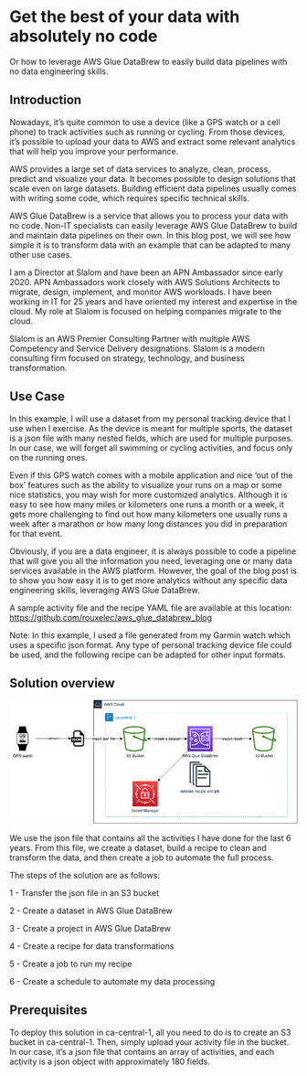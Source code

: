 # Get the best of your data with absolutely no code 

Or how to leverage AWS Glue DataBrew to easily build data pipelines with no data engineering skills. 

 

## Introduction 

Nowadays, it’s quite common to use a device (like a GPS watch or a cell phone) to track activities such as running or cycling. From those devices, it’s possible to upload your data to AWS and extract some relevant analytics that will help you improve your performance. 

AWS provides a large set of data services to analyze, clean, process, predict and visualize your data. It becomes possible to design solutions that scale even on large datasets. Building efficient data pipelines usually comes with writing some code, which requires specific technical skills.  

AWS Glue DataBrew is a service that allows you to process your data with no code. Non-IT specialists can easily leverage AWS Glue DataBrew to build and maintain data pipelines on their own. In this blog post, we will see how simple it is to transform data with an example that can be adapted to many other use cases. 

I am a Director at Slalom and have been an APN Ambassador since early 2020. APN Ambassadors work closely with AWS Solutions Architects to migrate, design, implement, and monitor AWS workloads. I have been working in IT for 25 years and have oriented my interest and expertise in the cloud. My role at Slalom is focused on helping companies migrate to the cloud. 

Slalom is an AWS Premier Consulting Partner with multiple AWS Competency and Service Delivery designations. Slalom is a modern consulting firm focused on strategy, technology, and business transformation. 

## Use Case 

In this example, I will use a dataset from my personal tracking device that I use when I exercise. As the device is meant for multiple sports, the dataset is a json file with many nested fields, which are used for multiple purposes. In our case, we will forget all swimming or cycling activities, and focus only on the running ones.  

Even if this GPS watch comes with a mobile application and nice ‘out of the box’ features such as the ability to visualize your runs on a map or some nice statistics, you may wish for more customized analytics. Although it is easy to see how many miles or kilometers one runs a month or a week, it gets more challenging to find out how many kilometers one usually runs a week after a marathon or how many long distances you did in preparation for that event.  

Obviously, if you are a data engineer, it is always possible to code a pipeline that will give you all the information you need, leveraging one or many data services available in the AWS platform. However, the goal of the blog post is to show you how easy it is to get more analytics without any specific data engineering skills, leveraging AWS Glue DataBrew. 

A sample activity file and the recipe YAML file are available at this location: https://github.com/rouxelec/aws_glue_databrew_blog 

Note: In this example, I used a file generated from my Garmin watch which uses a specific json format. Any type of personal tracking device file could be used, and the following recipe can be adapted for other input formats. 

## Solution overview 
![Alt text](aws-databrew-blog.drawio.png?raw=true "AWS Glue DataBrew")

We use the json file that contains all the activities I have done for the last 6 years. From this file, we create a dataset, build a recipe to clean and transform the data, and then create a job to automate the full process. 


The steps of the solution are as follows: 

1 - Transfer the json file in an S3 bucket 

2 - Create a dataset in AWS Glue DataBrew 

3 - Create a project in AWS Glue DataBrew 

4 - Create a recipe for data transformations 

5 - Create a job to run my recipe 

6 - Create a schedule to automate my data processing 

 

## Prerequisites 

To deploy this solution in ca-central-1, all you need to do is to create an S3 bucket in ca-central-1. Then, simply upload your activity file in the bucket. In our case, it’s a json file that contains an array of activities, and each activity is a json object with approximately 180 fields.  
